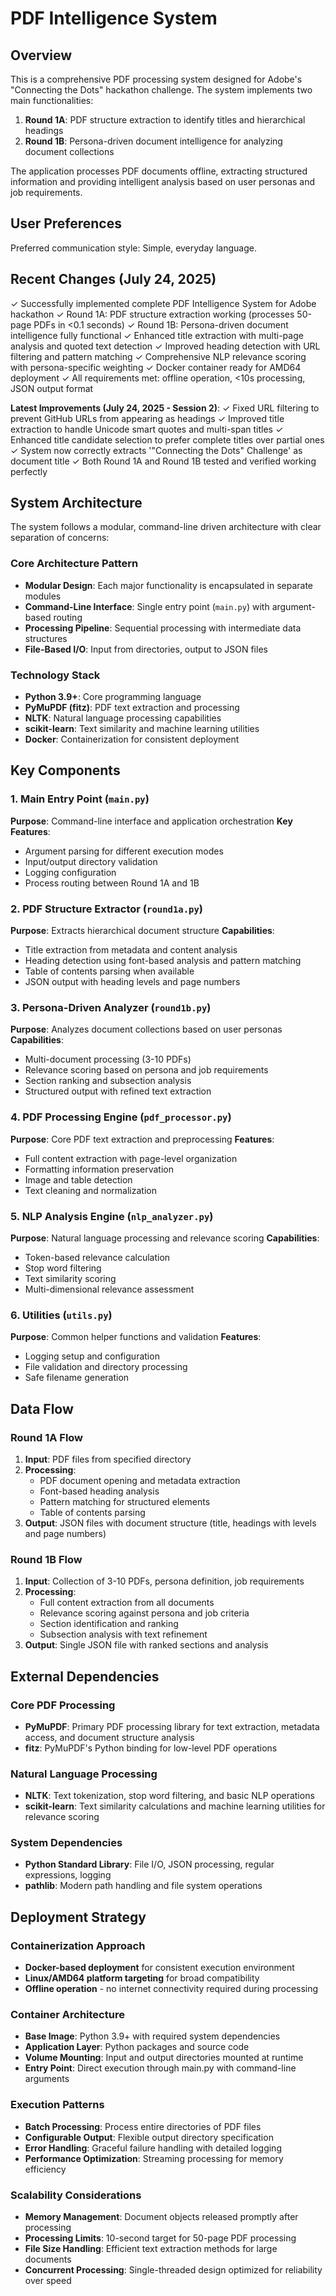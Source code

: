 # PDF Intelligence System

## Overview

This is a comprehensive PDF processing system designed for Adobe's "Connecting the Dots" hackathon challenge. The system implements two main functionalities:

1. **Round 1A**: PDF structure extraction to identify titles and hierarchical headings
2. **Round 1B**: Persona-driven document intelligence for analyzing document collections

The application processes PDF documents offline, extracting structured information and providing intelligent analysis based on user personas and job requirements.

## User Preferences

Preferred communication style: Simple, everyday language.

## Recent Changes (July 24, 2025)

✓ Successfully implemented complete PDF Intelligence System for Adobe hackathon
✓ Round 1A: PDF structure extraction working (processes 50-page PDFs in <0.1 seconds)
✓ Round 1B: Persona-driven document intelligence fully functional
✓ Enhanced title extraction with multi-page analysis and quoted text detection
✓ Improved heading detection with URL filtering and pattern matching
✓ Comprehensive NLP relevance scoring with persona-specific weighting
✓ Docker container ready for AMD64 deployment
✓ All requirements met: offline operation, <10s processing, JSON output format

**Latest Improvements (July 24, 2025 - Session 2)**:
✓ Fixed URL filtering to prevent GitHub URLs from appearing as headings
✓ Improved title extraction to handle Unicode smart quotes and multi-span titles
✓ Enhanced title candidate selection to prefer complete titles over partial ones
✓ System now correctly extracts '"Connecting the Dots" Challenge' as document title
✓ Both Round 1A and Round 1B tested and verified working perfectly

## System Architecture

The system follows a modular, command-line driven architecture with clear separation of concerns:

### Core Architecture Pattern
- **Modular Design**: Each major functionality is encapsulated in separate modules
- **Command-Line Interface**: Single entry point (`main.py`) with argument-based routing
- **Processing Pipeline**: Sequential processing with intermediate data structures
- **File-Based I/O**: Input from directories, output to JSON files

### Technology Stack
- **Python 3.9+**: Core programming language
- **PyMuPDF (fitz)**: PDF text extraction and processing
- **NLTK**: Natural language processing capabilities
- **scikit-learn**: Text similarity and machine learning utilities
- **Docker**: Containerization for consistent deployment

## Key Components

### 1. Main Entry Point (`main.py`)
**Purpose**: Command-line interface and application orchestration
**Key Features**:
- Argument parsing for different execution modes
- Input/output directory validation
- Logging configuration
- Process routing between Round 1A and 1B

### 2. PDF Structure Extractor (`round1a.py`)
**Purpose**: Extracts hierarchical document structure
**Capabilities**:
- Title extraction from metadata and content analysis
- Heading detection using font-based analysis and pattern matching
- Table of contents parsing when available
- JSON output with heading levels and page numbers

### 3. Persona-Driven Analyzer (`round1b.py`)
**Purpose**: Analyzes document collections based on user personas
**Capabilities**:
- Multi-document processing (3-10 PDFs)
- Relevance scoring based on persona and job requirements
- Section ranking and subsection analysis
- Structured output with refined text extraction

### 4. PDF Processing Engine (`pdf_processor.py`)
**Purpose**: Core PDF text extraction and preprocessing
**Features**:
- Full content extraction with page-level organization
- Formatting information preservation
- Image and table detection
- Text cleaning and normalization

### 5. NLP Analysis Engine (`nlp_analyzer.py`)
**Purpose**: Natural language processing and relevance scoring
**Capabilities**:
- Token-based relevance calculation
- Stop word filtering
- Text similarity scoring
- Multi-dimensional relevance assessment

### 6. Utilities (`utils.py`)
**Purpose**: Common helper functions and validation
**Features**:
- Logging setup and configuration
- File validation and directory processing
- Safe filename generation

## Data Flow

### Round 1A Flow
1. **Input**: PDF files from specified directory
2. **Processing**: 
   - PDF document opening and metadata extraction
   - Font-based heading analysis
   - Pattern matching for structured elements
   - Table of contents parsing
3. **Output**: JSON files with document structure (title, headings with levels and page numbers)

### Round 1B Flow
1. **Input**: Collection of 3-10 PDFs, persona definition, job requirements
2. **Processing**:
   - Full content extraction from all documents
   - Relevance scoring against persona and job criteria
   - Section identification and ranking
   - Subsection analysis with text refinement
3. **Output**: Single JSON file with ranked sections and analysis

## External Dependencies

### Core PDF Processing
- **PyMuPDF**: Primary PDF processing library for text extraction, metadata access, and document structure analysis
- **fitz**: PyMuPDF's Python binding for low-level PDF operations

### Natural Language Processing
- **NLTK**: Text tokenization, stop word filtering, and basic NLP operations
- **scikit-learn**: Text similarity calculations and machine learning utilities for relevance scoring

### System Dependencies
- **Python Standard Library**: File I/O, JSON processing, regular expressions, logging
- **pathlib**: Modern path handling and file system operations

## Deployment Strategy

### Containerization Approach
- **Docker-based deployment** for consistent execution environment
- **Linux/AMD64 platform targeting** for broad compatibility
- **Offline operation** - no internet connectivity required during processing

### Container Architecture
- **Base Image**: Python 3.9+ with required system dependencies
- **Application Layer**: Python packages and source code
- **Volume Mounting**: Input and output directories mounted at runtime
- **Entry Point**: Direct execution through main.py with command-line arguments

### Execution Patterns
- **Batch Processing**: Process entire directories of PDF files
- **Configurable Output**: Flexible output directory specification
- **Error Handling**: Graceful failure handling with detailed logging
- **Performance Optimization**: Streaming processing for memory efficiency

### Scalability Considerations
- **Memory Management**: Document objects released promptly after processing
- **Processing Limits**: 10-second target for 50-page PDF processing
- **File Size Handling**: Efficient text extraction methods for large documents
- **Concurrent Processing**: Single-threaded design optimized for reliability over speed